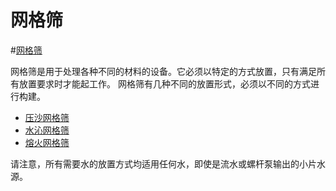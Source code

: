 # 网格筛

#[网格筛](block:betterwithaddons:netted_screen@0)

网格筛是用于处理各种不同的材料的设备。它必须以特定的方式放置，只有满足所有放置要求时才能起工作。
网格筛有几种不同的放置形式，必须以不同的方式进行构建。

 * [压沙网格筛](sandnet.md)
 * [水沁网格筛](waternet.md)
 * [熔火网格筛](firenet.md)

请注意，所有需要水的放置方式均适用任何水，即使是流水或螺杆泵输出的小片水源。